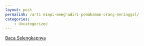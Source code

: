 ```yaml
---
layout: post
permalink: /arti-mimpi-menghadiri-pemakaman-orang-meninggal/
categories:
    - Uncategorized
---
```


[Baca Selengkapnya](/09)